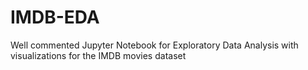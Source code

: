 # IMDB-EDA
Well commented Jupyter Notebook for Exploratory Data Analysis with visualizations for the IMDB movies dataset 
